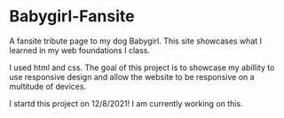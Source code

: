 # Babygirl-Fansite
A fansite tribute page to my dog Babygirl. This site showcases what I learned in my web foundations I class.

I used html and css. The goal of this project is to showcase my abillity to use responsive design and allow the website to be responsive on a multitude of devices.

I startd this project on 12/8/2021! I am currently working on this.
